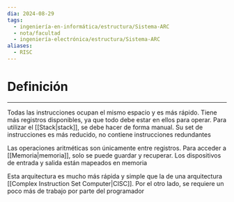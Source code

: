 ```yaml
---
dia: 2024-08-29
tags:
  - ingeniería-en-informática/estructura/Sistema-ARC
  - nota/facultad
  - ingeniería-electrónica/estructura/Sistema-ARC
aliases:
  - RISC
---
```

# Definición
---
Todas las instrucciones ocupan el mismo espacio y es más rápido. Tiene más registros disponibles, ya que todo debe estar en ellos para operar. Para utilizar el [[Stack|stack]], se debe hacer de forma manual. Su set de instrucciones es más reducido, no contiene instrucciones redundantes

Las operaciones aritméticas son únicamente entre registros. Para acceder a [[Memoria|memoria]], solo se puede guardar y recuperar. Los dispositivos de entrada y salida están mapeados en memoria

Esta arquitectura es mucho más rápida y simple que la de una arquitectura [[Complex Instruction Set Computer|CISC]]. Por el otro lado, se requiere un poco más de trabajo por parte del programador